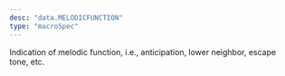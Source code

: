 ```yaml
---
desc: "data.MELODICFUNCTION"
type: "macroSpec"
---
```


Indication of melodic function, i.e., anticipation, lower neighbor, escape tone,
etc.